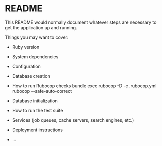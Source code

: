# README

This README would normally document whatever steps are necessary to get the
application up and running.

Things you may want to cover:

* Ruby version

* System dependencies

* Configuration

* Database creation

* How to run Rubocop checks
  bundle exec rubocop -D -c .rubocop.yml
  rubocop --safe-auto-correct

* Database initialization

* How to run the test suite

* Services (job queues, cache servers, search engines, etc.)

* Deployment instructions

* ...
